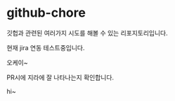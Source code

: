 # github-chore
깃헙과 관련된 여러가지 시도를 해볼 수 있는 리포지토리입니다.

현재 jira 연동 테스트중입니다.

오케이~

PR시에 지라에 잘 나타나는지 확인합니다.

hi~

